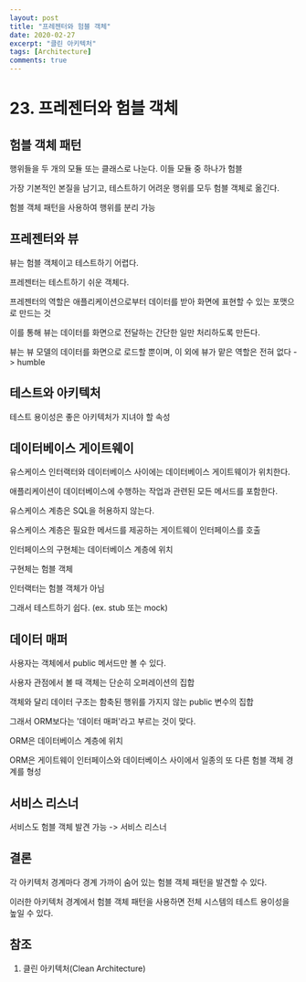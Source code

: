 ```yaml
---
layout: post
title: "프레젠터와 험블 객체"
date: 2020-02-27
excerpt: "클린 아키텍처"
tags: [Architecture]
comments: true
---
```


# 23. 프레젠터와 험블 객체

## 험블 객체 패턴

행위들을 두 개의 모듈 또는 클래스로 나눈다. 이들 모듈 중 하나가 험블

가장 기본적인 본질을 남기고, 테스트하기 어려운 행위를 모두 험블 객체로 옮긴다.

험블 객체 패턴을 사용하여 행위를 분리 가능

## 프레젠터와 뷰

뷰는 험블 객체이고 테스트하기 어렵다.

프레젠터는 테스트하기 쉬운 객체다.

프레젠터의 역할은 애플리케이션으로부터 데이터를 받아 화면에 표현할 수 있는 포맷으로 만드는 것

이를 통해 뷰는 데이터를 화면으로  전달하는 간단한 일만 처리하도록 만든다.

뷰는 뷰 모델의 데이터를 화면으로 로드할 뿐이며, 이 외에 뷰가 맡은 역할은 전혀 없다 -> humble

## 테스트와 아키텍처

테스트 용이성은 좋은 아키텍처가 지녀야 할 속성

## 데이터베이스 게이트웨이

유스케이스 인터랙터와 데이터베이스 사이에는 데이터베이스 게이트웨이가 위치한다.

애플리케이션이 데이터베이스에 수행하는 작업과 관련된 모든 메서드를 포함한다.



유스케이스 계층은 SQL을 허용하지 않는다.

유스케이스 계층은 필요한 메서드를 제공하는 게이트웨이 인터페이스를 호출

인터페이스의 구현체는 데이터베이스 계층에 위치

구현체는 험블 객체

인터랙터는 험블 객체가 아님

그래서 테스트하기 쉽다. (ex. stub 또는 mock)

## 데이터 매퍼

사용자는 객체에서 public 메서드만 볼 수 있다.

사용자 관점에서 볼 때 객체는 단순히 오퍼레이션의 집합

객체와 달리 데이터 구조는 함축된 행위를 가지지 않는 public 변수의 집합

그래서 ORM보다는 '데이터 매퍼'라고 부르는 것이 맞다.

ORM은 데이터베이스 계층에 위치

ORM은 게이트웨이 인터페이스와 데이터베이스 사이에서 일종의 또 다른 험블 객체 경계를 형성

## 서비스 리스너

서비스도 험블 객체 발견 가능 -> 서비스 리스너

## 결론

각 아키텍처 경계마다 경계 가까이 숨어 있는 험블 객체 패턴을 발견할 수 있다.

이러한 아키텍처 경계에서 험블 객체 패턴을 사용하면 전체 시스템의 테스트 용이성을 높일 수 있다.

## 참조

1. 클린 아키텍처(Clean Architecture)

